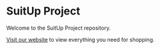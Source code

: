 # SuitUp Project

Welcome to the SuitUp Project repository.

[Visit our website](https://suitup.runasp.net/) to view everything you need for shopping.
